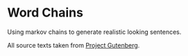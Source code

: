 # Word Chains
 Using markov chains to generate realistic looking sentences.

 All source texts taken from [Project Gutenberg](https://www.gutenberg.org/wiki/Main_Page).

